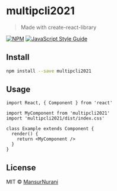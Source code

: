 # multipcli2021

> Made with create-react-library

[![NPM](https://img.shields.io/npm/v/multipcli2021.svg)](https://www.npmjs.com/package/multipcli2021) [![JavaScript Style Guide](https://img.shields.io/badge/code_style-standard-brightgreen.svg)](https://standardjs.com)

## Install

```bash
npm install --save multipcli2021
```

## Usage

```tsx
import React, { Component } from 'react'

import MyComponent from 'multipcli2021'
import 'multipcli2021/dist/index.css'

class Example extends Component {
  render() {
    return <MyComponent />
  }
}
```

## License

MIT © [MansurNurani](https://github.com/MansurNurani)
